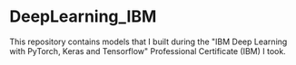 # DeepLearning_IBM
This repository contains models that I built during the "IBM Deep Learning with PyTorch, Keras and Tensorflow" Professional Certificate (IBM) I took.
